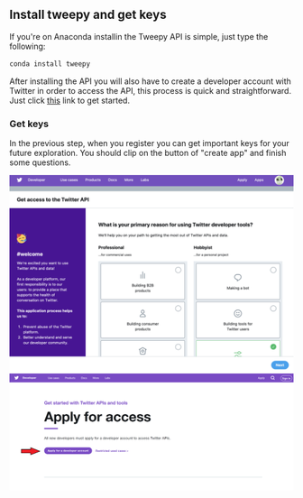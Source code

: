 <!--title={Accessing the Tweepy API}-->

## Install tweepy and get keys

If you're on Anaconda installin the Tweepy API is simple, just type the following: 

``` python
conda install tweepy
```

After installing the API you will also have to create a developer account with Twitter in order to access the API, this process is quick and straightforward. Just click [this](https://developer.twitter.com/en/apply-for-access.html) link to get started.

### Get keys

In the previous step, when you register you can get important keys for your future exploration. You should clip on the button of "create app" and finish some questions.

![](https://github.com/ryansxl/xshuai/blob/master/111.png?raw=true)
![](./image.png)